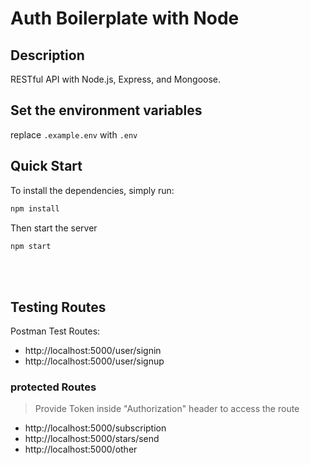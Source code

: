# Auth Boilerplate with Node

## Description
RESTful API with Node.js, Express, and Mongoose.

## Set the environment variables
replace `.example.env` with `.env`

## Quick Start

To install the dependencies, simply run:

```bash
npm install
```

Then start the server

```bash
npm start
```

<br></br>
## Testing Routes
Postman Test Routes: 
  - http://localhost:5000/user/signin  
  - http://localhost:5000/user/signup

### protected Routes
> Provide Token inside "Authorization" header to access the route
  - http://localhost:5000/subscription
  - http://localhost:5000/stars/send
  - http://localhost:5000/other
